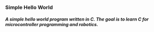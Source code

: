 ### Simple Hello World

##### A simple hello world program written in C. The goal is to learn C for microcontroller programming and robotics. 
